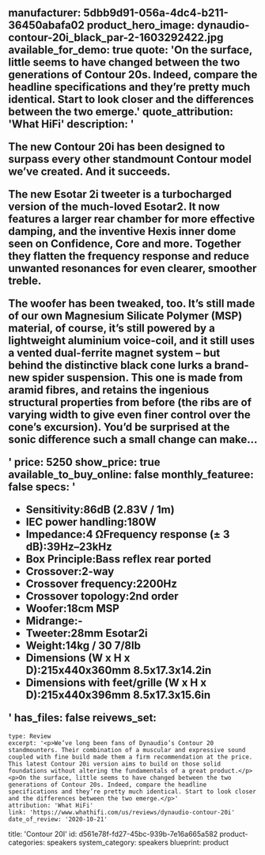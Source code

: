 manufacturer: 5dbb9d91-056a-4dc4-b211-36450abafa02
product_hero_image: dynaudio-contour-20i_black_par-2-1603292422.jpg
available_for_demo: true
quote: 'On the surface, little seems to have changed between the two generations of Contour 20s. Indeed, compare the headline specifications and they’re pretty much identical. Start to look closer and the differences between the two emerge.'
quote_attribution: 'What HiFi'
description: '<p>The new Contour 20i has been designed to surpass every other standmount Contour model we’ve created. And it succeeds.</p><p>The new Esotar 2i tweeter is a turbocharged version of the much-loved Esotar2. It now features a larger rear chamber for more effective damping, and the inventive Hexis inner dome seen on Confidence, Core and more. Together they flatten the frequency response and reduce unwanted resonances for even clearer, smoother treble.</p><p>The woofer has been tweaked, too. It’s still made of our own Magnesium Silicate Polymer (MSP) material, of course, it’s still powered by a lightweight aluminium voice-coil, and it still uses a vented dual-ferrite magnet system – but behind the distinctive black cone lurks a brand-new spider suspension. This one is made from aramid fibres, and retains the ingenious structural properties from before (the ribs are of varying width to give even finer control over the cone’s excursion). You’d be surprised at the sonic difference such a small change can make…</p>'
price: 5250
show_price: true
available_to_buy_online: false
monthly_featuree: false
specs: '<ul><li>Sensitivity:86dB (2.83V / 1m)</li><li>IEC power handling:180W</li><li>Impedance:4 ΩFrequency response (± 3 dB):39Hz–23kHz</li><li>Box Principle:Bass reflex rear ported</li><li>Crossover:2-way</li><li>Crossover frequency:2200Hz</li><li>Crossover topology:2nd order</li><li>Woofer:18cm MSP</li><li>Midrange:-</li><li>Tweeter:28mm Esotar2i</li><li>Weight:14kg / 30 7/8lb</li><li>Dimensions (W x H x D):215x440x360mm&nbsp;8.5x17.3x14.2in</li><li>Dimensions with feet/grille (W x H x D):215x440x396mm&nbsp;8.5x17.3x15.6in</li></ul>'
has_files: false
reivews_set:
  -
    type: Review
    excerpt: '<p>We’ve long been fans of Dynaudio’s Contour 20 standmounters. Their combination of a muscular and expressive sound coupled with fine build made them a firm recommendation at the price. This latest Contour 20i version aims to build on those solid foundations without altering the fundamentals of a great product.</p><p>On the surface, little seems to have changed between the two generations of Contour 20s. Indeed, compare the headline specifications and they’re pretty much identical. Start to look closer and the differences between the two emerge.</p>'
    attribution: 'What HiFi'
    link: 'https://www.whathifi.com/us/reviews/dynaudio-contour-20i'
    date_of_review: '2020-10-21'
title: 'Contour 20I'
id: d561e78f-fd27-45bc-939b-7e16a665a582
product-categories: speakers
system_category: speakers
blueprint: product
